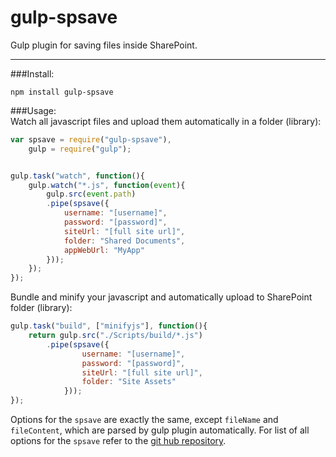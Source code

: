 # gulp-spsave
Gulp plugin for saving files inside SharePoint. 

----------

###Install: 

`npm install gulp-spsave`  

###Usage:   
Watch all javascript files and upload them automatically in a folder (library):

```javascript
var spsave = require("gulp-spsave"),
	gulp = require("gulp");


gulp.task("watch", function(){
	gulp.watch("*.js", function(event){
		gulp.src(event.path)
		.pipe(spsave({
			username: "[username]",
			password: "[password]",
			siteUrl: "[full site url]",
			folder: "Shared Documents",
			appWebUrl: "MyApp"
		}));
	});
});
```   

Bundle and minify your javascript and automatically upload to SharePoint folder (library):

```javascript
gulp.task("build", ["minifyjs"], function(){
	return gulp.src("./Scripts/build/*.js")
		.pipe(spsave({
				username: "[username]",
				password: "[password]",
				siteUrl: "[full site url]",
				folder: "Site Assets"
			}));
});
```  

Options for the `spsave` are exactly the same, except `fileName` and `fileContent`, which are parsed by gulp plugin automatically. For list of all options for the `spsave` refer to the [git hub repository](https://github.com/s-KaiNet/spsave).